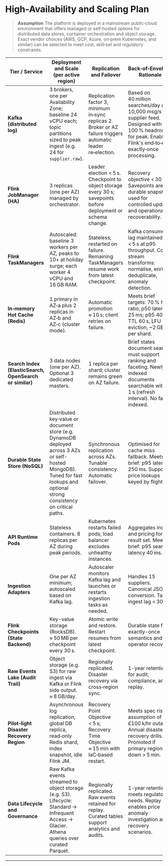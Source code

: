 # High‑Availability and Scaling Plan

> **Assumption**
> The platform is deployed in a mainstream public‑cloud environment that offers managed or self‑hosted options for distributed data stores, container orchestration and object storage.
> Exact vendor choices (AWS, GCP, Azure, on‑prem Kubernetes, and similar) can be selected to meet cost, skill‑set and regulatory constraints.

| Tier / Service                                          | Deployment and Scale (per active region)                                                                                                                                        | Replication and Failover                                                                                       | Back‑of‑Envelope Rationale                                                                                                                                  |
| ------------------------------------------------------- | ------------------------------------------------------------------------------------------------------------------------------------------------------------------------------- | -------------------------------------------------------------------------------------------------------------- | ----------------------------------------------------------------------------------------------------------------------------------------------------------- |
| **Kafka (distributed log)**                             | 3 brokers, one per Availability Zone; baseline 24 vCPU each; topic partitions sized to peak ingest (e.g. 24 for `supplier.raw`).                                                | Replication factor 3, minimum in‑sync replicas 2. Broker or AZ failure triggers automatic leader re‑election.  | Based on 40 million searches/day and 10,000 msg/s supplier feed. Designed with 100 % headroom for peak. Enables Flink's end‑to‑end exactly‑once processing. |
| **Flink JobManager (HA)**                               | 3 replicas (one per AZ) managed by orchestrator.                                                                                                                                | Leader election < 5 s. Checkpoint to object storage every 30 s; savepoints before deployment or schema change. | Recovery objective < 30 s. Savepoints are durable snapshots used for controlled updates and operational recoverability.                                     |
| **Flink TaskManagers**                                  | Autoscaled: baseline 3 workers per AZ, peaks to 10+ at holiday surge; each worker 4 vCPU and 16 GB RAM.                                                                         | Stateless; restarted on failure. Remaining TaskManagers resume work from latest checkpoint.                    | Kafka consumer lag maintained < 5 s at p95 throughput. Core stream transforms: normalise, enrich, deduplicate, anomaly detection.                           |
| **In‑memory Hot Cache (Redis)**                         | 1 primary in AZ‑a plus 2 replicas in AZ‑b and AZ‑c (cluster mode).                                                                                                              | Automatic promotion ≈ 10 s; client retries on failure.                                                         | Meets brief targets: 70 % hit ratio; p50 latency 25 ms; p95 40 ms. TTL 60 s, LFU eviction, \~2 GB per shard.                                                |
| **Search Index (ElasticSearch, OpenSearch or similar)** | 3 data nodes (one per AZ). Optional 3 dedicated masters.                                                                                                                        | 1 replica per shard; cluster remains green on AZ failure.                                                      | Brief states document search must support ranking and faceting. Newly indexed documents searchable within 1 s (refresh interval). No fares indexed.         |
| **Durable State Store (NoSQL)**                         | Distributed key‑value or document store (e.g. DynamoDB deployed across 3 AZs or self-hosted MongoDB). Tuned for fast lookups and optional strong consistency on critical paths. | Synchronous replication across AZs. Tunable consistency. Automatic failover.                                   | Optimised for cache miss fallback. Meets brief: p95 latency 250 ms. Supports price lookups keyed by flight ID.                                              |
| **API Runtime Pods**                                    | Stateless containers. 8 replicas per AZ during peak periods.                                                                                                                    | Kubernetes restarts failed pods; load balancer excludes unhealthy instances.                                   | Aggregates index and pricing for result set. Meets brief: p95 search latency 40 ms.                                                                         |
| **Ingestion Adapters**                                  | One per AZ minimum; autoscaled based on Kafka lag.                                                                                                                              | Autoscaler monitors Kafka lag and launches or restarts ingestion tasks as needed.                              | Handles 15 suppliers. Canonical JSON conversion. Target ingest lag < 30 s.                                                                                  |
| **Flink Checkpoints (State Backend)**                   | Key-value storage (RocksDB). ≈ 50 MB per checkpoint every 30 s.                                                                                                                 | Atomic write and restore. Restart resumes from latest checkpoint.                                              | Durable state for exactly-once semantics and operator recovery.                                                                                             |
| **Raw Events Lake (Audit Trail)**                       | Object storage (e.g. S3) for raw ingest via Kafka or Flink side output. ≈ 8 GB/day.                                                                                             | Regionally replicated. Disaster recovery via cross‑region sync.                                                | 1-year retention for audit, compliance, and replay.                                                                                                         |
| **Pilot‑light Disaster Recovery Region**                | Asynchronous log replication, global DB replica, read‑only Redis shard, index snapshot, idle Flink JM.                                                                          | Recovery Point Objective < 5 s; Recovery Time Objective ≈ 15 min with IaC‑based restart.                       | Meets spec risk assumption of £100 k/hr outage. Annual disaster recovery drills. Promoted if primary region down > 5 min.                                   |
| **Data Lifecycle and Governance**                       | Raw Kafka events streamed to object storage (e.g. S3). Lifecycle: Standard → Infrequent Access → Glacier. Athena queries over curated Parquet. | Regionally replicated. Raw events retained for replay. Curated tables support analytics and audits. | 1-year retention meets regulatory needs. Replay enables price anomaly investigation and recovery scenarios. |

---
